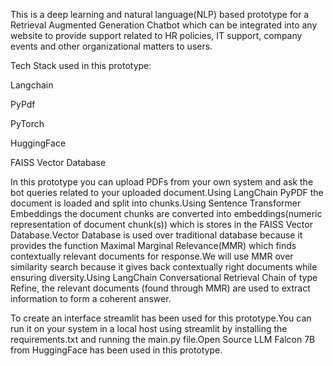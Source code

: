 This is a deep learning and natural language(NLP) based prototype for a  Retrieval Augmented Generation Chatbot which can be integrated into any website to provide support related to HR policies, IT support, company events and other organizational matters to users.

Tech Stack used in this prototype:

Langchain

PyPdf

PyTorch

HuggingFace

FAISS Vector Database

In this prototype you can upload PDFs from your own system and ask the bot queries related to your uploaded document.Using LangChain PyPDF the document is loaded and split into chunks.Using Sentence Transformer Embeddings the document chunks are converted into embeddings(numeric representation of document chunk(s)) which is stores in the FAISS Vector Database.Vector Database is used over traditional database because it provides the function Maximal Marginal Relevance(MMR) which finds contextually relevant documents for response.We will use MMR over similarity search because it gives back contextually right documents while ensuring diversity.Using LangChain Conversational Retrieval Chain of type Refine, the relevant documents (found through MMR) are used to extract information to form a coherent answer.

To create an interface streamlit has been used for this prototype.You can run it on your system in a local host using streamlit by installing the requirements.txt and running the main.py file.Open Source LLM Falcon 7B from HuggingFace has been used in this prototype.










